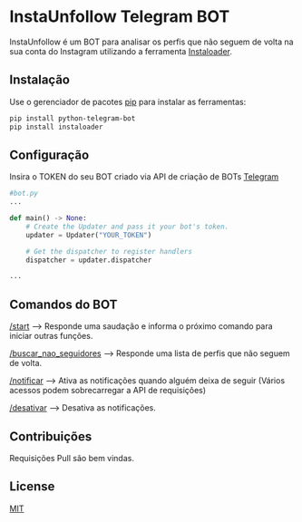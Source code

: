 # InstaUnfollow Telegram BOT

InstaUnfollow é um BOT para analisar os perfis que não seguem de volta na sua conta do Instagram utilizando a ferramenta [Instaloader](https://github.com/instaloader/instaloader).

## Instalação

Use o gerenciador de pacotes [pip](https://pip.pypa.io/en/stable/) para instalar as ferramentas:

```bash
pip install python-telegram-bot
pip install instaloader
```

## Configuração

Insira o TOKEN do seu BOT criado via API de criação de BOTs [Telegram](https://core.telegram.org/bots/api)
```python
#bot.py
...

def main() -> None:
    # Create the Updater and pass it your bot's token.
    updater = Updater("YOUR_TOKEN")

    # Get the dispatcher to register handlers
    dispatcher = updater.dispatcher

...
```

## Comandos do BOT
[/start](#) --> Responde uma saudação e informa o próximo comando para iniciar outras funções.

[/buscar_nao_seguidores](#) --> Responde uma lista de perfis que não seguem de volta.

[/notificar](#) --> Ativa as notificações quando alguém deixa de seguir (Vários acessos podem sobrecarregar a API de requisições)

[/desativar](#) --> Desativa as notificações.


## Contribuições
Requisições Pull são bem vindas.

## License
[MIT](https://choosealicense.com/licenses/mit/)
